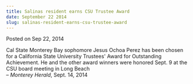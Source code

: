 ```yaml
---
title: Salinas resident earns CSU Trustee Award
date: September 22 2014
slug: salinas-resident-earns-csu-trustee-award
---
```





<span class="date">Posted on Sep 22, 2014    </span>
<p>Cal State Monterey Bay sophomore Jesus Ochoa Perez has been
chosen for a California State University Trustees&apos; Award for
Outstanding Achievement. He and the other award winners were
honored Sept. 9 at the CSU board meeting in Long Beach<br>
&#x2013; <em>Monterey Herald</em>, Sept. 14, 2014</br></p>





